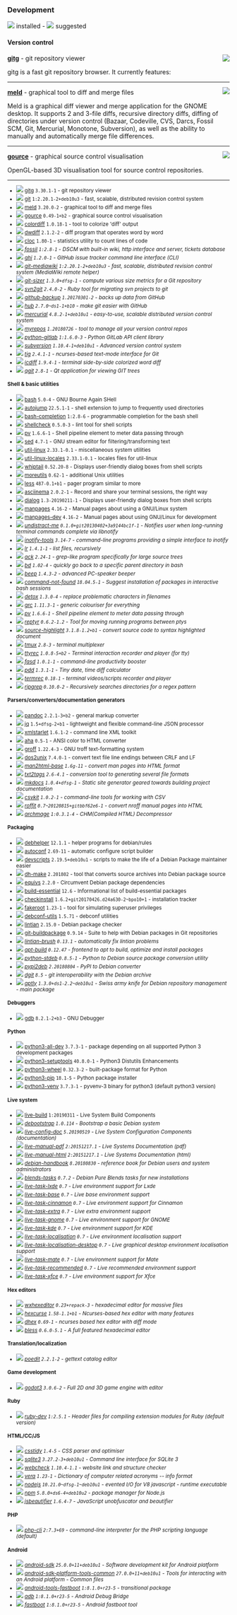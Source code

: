 
### Development

![](green.png) installed - ![](grey.png) suggested


#### Version control


</sub>

<img align="right" src="https://screenshots.debian.net/thumbnail-with-version/gitg/3.30.1-1">

**[gitg](https://packages.debian.org/buster/gitg)** - git repository viewer


 gitg is a fast git repository browser.
 It currently features:

<sub>

-----------------------



</sub>

<img align="right" src="https://screenshots.debian.net/thumbnail-with-version/meld/3.20.0-2">

**[meld](https://packages.debian.org/buster/meld)** - graphical tool to diff and merge files


 Meld is a graphical diff viewer and merge application for the GNOME
 desktop. It supports 2 and 3-file diffs, recursive  directory diffs,
 diffing of directories under version control (Bazaar, Codeville, CVS,
 Darcs, Fossil SCM, Git, Mercurial, Monotone, Subversion), as well as
 the ability to manually and automatically merge file differences.

<sub>

-----------------------



</sub>

<img align="right" src="https://screenshots.debian.net/thumbnail-with-version/gource/0.49-1+b2">

**[gource](https://packages.debian.org/buster/gource)** - graphical source control visualisation


 OpenGL-based 3D visualisation tool for source control repositories.

<sub>

-----------------------


- ![](green.png) [gitg](https://packages.debian.org/buster/gitg) `3.30.1-1` - git repository viewer
- ![](green.png) [git](https://packages.debian.org/buster/git) `1:2.20.1-2+deb10u3` - fast, scalable, distributed revision control system
- ![](green.png) [meld](https://packages.debian.org/buster/meld) `3.20.0-2` - graphical tool to diff and merge files
- ![](green.png) [gource](https://packages.debian.org/buster/gource) `0.49-1+b2` - graphical source control visualisation
- ![](green.png) [colordiff](https://packages.debian.org/buster/colordiff) `1.0.18-1` - tool to colorize 'diff' output
- ![](green.png) [dwdiff](https://packages.debian.org/buster/dwdiff) `2.1.2-2` - diff program that operates word by word
- ![](green.png) [cloc](https://packages.debian.org/buster/cloc) `1.80-1` - statistics utility to count lines of code
- ![](grey.png) _[fossil](https://packages.debian.org/buster/fossil) `1:2.8-1` - DSCM with built-in wiki, http interface and server, tickets database_
- ![](grey.png) _[ghi](https://packages.debian.org/buster/ghi) `1.2.0-1` - GitHub issue tracker command line interface (CLI)_
- ![](grey.png) _[git-mediawiki](https://packages.debian.org/buster/git-mediawiki) `1:2.20.1-2+deb10u3` - fast, scalable, distributed revision control system (MediaWiki remote helper)_
- ![](grey.png) _[git-sizer](https://packages.debian.org/buster/git-sizer) `1.3.0+dfsg-1` - compute various size metrics for a Git repository_
- ![](grey.png) _[svn2git](https://packages.debian.org/buster/svn2git) `2.4.0-2` - Ruby tool for migrating svn projects to git_
- ![](grey.png) _[github-backup](https://packages.debian.org/buster/github-backup) `1.20170301-2` - backs up data from GitHub_
- ![](grey.png) _[hub](https://packages.debian.org/buster/hub) `2.7.0~ds1-1+b10` - make git easier with GitHub_
- ![](grey.png) _[mercurial](https://packages.debian.org/buster/mercurial) `4.8.2-1+deb10u1` - easy-to-use, scalable distributed version control system_
- ![](grey.png) _[myrepos](https://packages.debian.org/buster/myrepos) `1.20180726` - tool to manage all your version control repos_
- ![](grey.png) _[python-gitlab](https://packages.debian.org/buster/python-gitlab) `1:1.6.0-3` - Python GitLab API client library_
- ![](grey.png) _[subversion](https://packages.debian.org/buster/subversion) `1.10.4-1+deb10u1` - Advanced version control system_
- ![](grey.png) _[tig](https://packages.debian.org/buster/tig) `2.4.1-1` - ncurses-based text-mode interface for Git_
- ![](grey.png) _[icdiff](https://packages.debian.org/buster/icdiff) `1.9.4-1` - terminal side-by-side colorized word diff_
- ![](grey.png) _[qgit](https://packages.debian.org/buster/qgit) `2.8-1` - Qt application for viewing GIT trees_
#### Shell & basic utilities

- ![](green.png) [bash](https://packages.debian.org/buster/bash) `5.0-4` - GNU Bourne Again SHell
- ![](green.png) [autojump](https://packages.debian.org/buster/autojump) `22.5.1-1` - shell extension to jump to frequently used directories
- ![](green.png) [bash-completion](https://packages.debian.org/buster/bash-completion) `1:2.8-6` - programmable completion for the bash shell
- ![](green.png) [shellcheck](https://packages.debian.org/buster/shellcheck) `0.5.0-3` - lint tool for shell scripts
- ![](green.png) [pv](https://packages.debian.org/buster/pv) `1.6.6-1` - Shell pipeline element to meter data passing through
- ![](green.png) [sed](https://packages.debian.org/buster/sed) `4.7-1` - GNU stream editor for filtering/transforming text
- ![](green.png) [util-linux](https://packages.debian.org/buster/util-linux) `2.33.1-0.1` - miscellaneous system utilities
- ![](green.png) [util-linux-locales](https://packages.debian.org/buster/util-linux-locales) `2.33.1-0.1` - locales files for util-linux
- ![](green.png) [whiptail](https://packages.debian.org/buster/whiptail) `0.52.20-8` - Displays user-friendly dialog boxes from shell scripts
- ![](green.png) [moreutils](https://packages.debian.org/buster/moreutils) `0.62-1` - additional Unix utilities
- ![](green.png) [less](https://packages.debian.org/buster/less) `487-0.1+b1` - pager program similar to more
- ![](green.png) [asciinema](https://packages.debian.org/buster/asciinema) `2.0.2-1` - Record and share your terminal sessions, the right way
- ![](green.png) [dialog](https://packages.debian.org/buster/dialog) `1.3-20190211-1` - Displays user-friendly dialog boxes from shell scripts
- ![](green.png) [manpages](https://packages.debian.org/buster/manpages) `4.16-2` - Manual pages about using a GNU/Linux system
- ![](green.png) [manpages-dev](https://packages.debian.org/buster/manpages-dev) `4.16-2` - Manual pages about using GNU/Linux for development
- ![](grey.png) _[undistract-me](https://packages.debian.org/buster/undistract-me) `0.1.0+git20130402+3a9144bc1f-1` - Notifies user when long-running terminal commands complete via libnotify_
- ![](grey.png) _[inotify-tools](https://packages.debian.org/buster/inotify-tools) `3.14-7` - command-line programs providing a simple interface to inotify_
- ![](grey.png) _[lr](https://packages.debian.org/buster/lr) `1.4.1-1` - list files, recursively_
- ![](grey.png) _[ack](https://packages.debian.org/buster/ack) `2.24-1` - grep-like program specifically for large source trees_
- ![](grey.png) _[bd](https://packages.debian.org/buster/bd) `1.02-4` - quickly go back to a specific parent directory in bash_
- ![](grey.png) _[beep](https://packages.debian.org/buster/beep) `1.4.3-2` - advanced PC-speaker beeper_
- ![](grey.png) _[command-not-found](https://packages.debian.org/buster/command-not-found) `18.04.5-1` - Suggest installation of packages in interactive bash sessions_
- ![](grey.png) _[detox](https://packages.debian.org/buster/detox) `1.3.0-4` - replace problematic characters in filenames_
- ![](grey.png) _[grc](https://packages.debian.org/buster/grc) `1.11.3-1` - generic colouriser for everything_
- ![](grey.png) _[pv](https://packages.debian.org/buster/pv) `1.6.6-1` - Shell pipeline element to meter data passing through_
- ![](grey.png) _[reptyr](https://packages.debian.org/buster/reptyr) `0.6.2-1.2` - Tool for moving running programs between ptys_
- ![](grey.png) _[source-highlight](https://packages.debian.org/buster/source-highlight) `3.1.8-1.2+b1` - convert source code to syntax highlighted document_
- ![](grey.png) _[tmux](https://packages.debian.org/buster/tmux) `2.8-3` - terminal multiplexer_
- ![](grey.png) _[ttyrec](https://packages.debian.org/buster/ttyrec) `1.0.8-5+b2` - Terminal interaction recorder and player (for tty)_
- ![](grey.png) _[fasd](https://packages.debian.org/buster/fasd) `1.0.1-1` - command-line productivity booster_
- ![](grey.png) _[pdd](https://packages.debian.org/buster/pdd) `1.3.1-1` - Tiny date, time diff calculator_
- ![](grey.png) _[termrec](https://packages.debian.org/buster/termrec) `0.18-1` - terminal videos/scripts recorder and player_
- ![](grey.png) _[ripgrep](https://packages.debian.org/buster/ripgrep) `0.10.0-2` - Recursively searches directories for a regex pattern_
#### Parsers/converters/documentation generators

- ![](green.png) [pandoc](https://packages.debian.org/buster/pandoc) `2.2.1-3+b2` - general markup converter
- ![](green.png) [jq](https://packages.debian.org/buster/jq) `1.5+dfsg-2+b1` - lightweight and flexible command-line JSON processor
- ![](green.png) [xmlstarlet](https://packages.debian.org/buster/xmlstarlet) `1.6.1-2` - command line XML toolkit
- ![](green.png) [aha](https://packages.debian.org/buster/aha) `0.5-1` - ANSI color to HTML converter
- ![](green.png) [groff](https://packages.debian.org/buster/groff) `1.22.4-3` - GNU troff text-formatting system
- ![](green.png) [dos2unix](https://packages.debian.org/buster/dos2unix) `7.4.0-1` - convert text file line endings between CRLF and LF
- ![](grey.png) _[man2html-base](https://packages.debian.org/buster/man2html-base) `1.6g-11` - convert man pages into HTML format_
- ![](grey.png) _[txt2tags](https://packages.debian.org/buster/txt2tags) `2.6-4.1` - conversion tool to generating several file formats_
- ![](grey.png) _[mkdocs](https://packages.debian.org/buster/mkdocs) `1.0.4+dfsg-1` - Static site generator geared towards building project documentation_
- ![](grey.png) _[csvkit](https://packages.debian.org/buster/csvkit) `1.0.2-1` - command-line tools for working with CSV_
- ![](grey.png) _[roffit](https://packages.debian.org/buster/roffit) `0.7~20120815+gitbbf62e6-1` - convert nroff manual pages into HTML_
- ![](grey.png) _[archmage](https://packages.debian.org/buster/archmage) `1:0.3.1-4` - CHM(Compiled HTML) Decompressor_
#### Packaging

- ![](green.png) [debhelper](https://packages.debian.org/buster/debhelper) `12.1.1` - helper programs for debian/rules
- ![](green.png) [autoconf](https://packages.debian.org/buster/autoconf) `2.69-11` - automatic configure script builder
- ![](green.png) [devscripts](https://packages.debian.org/buster/devscripts) `2.19.5+deb10u1` - scripts to make the life of a Debian Package maintainer easier
- ![](green.png) [dh-make](https://packages.debian.org/buster/dh-make) `2.201802` - tool that converts source archives into Debian package source
- ![](green.png) [equivs](https://packages.debian.org/buster/equivs) `2.2.0` - Circumvent Debian package dependencies
- ![](green.png) [build-essential](https://packages.debian.org/buster/build-essential) `12.6` - Informational list of build-essential packages
- ![](green.png) [checkinstall](https://packages.debian.org/buster/checkinstall) `1.6.2+git20170426.d24a630-2~bpo10+1` - installation tracker
- ![](green.png) [fakeroot](https://packages.debian.org/buster/fakeroot) `1.23-1` - tool for simulating superuser privileges
- ![](green.png) [debconf-utils](https://packages.debian.org/buster/debconf-utils) `1.5.71` - debconf utilities
- ![](green.png) [lintian](https://packages.debian.org/buster/lintian) `2.15.0` - Debian package checker
- ![](green.png) [git-buildpackage](https://packages.debian.org/buster/git-buildpackage) `0.9.14` - Suite to help with Debian packages in Git repositories
- ![](grey.png) _[lintian-brush](https://packages.debian.org/buster/lintian-brush) `0.13.1` - automatically fix lintian problems_
- ![](grey.png) _[apt-build](https://packages.debian.org/buster/apt-build) `0.12.47` - frontend to apt to build, optimize and install packages_
- ![](grey.png) _[python-stdeb](https://packages.debian.org/buster/python-stdeb) `0.8.5-1` - Python to Debian source package conversion utility_
- ![](grey.png) _[pypi2deb](https://packages.debian.org/buster/pypi2deb) `2.20180804` - PyPI to Debian converter_
- ![](grey.png) _[dgit](https://packages.debian.org/buster/dgit) `8.5` - git interoperability with the Debian archive_
- ![](grey.png) _[aptly](https://packages.debian.org/buster/aptly) `1.3.0+ds1-2.2~deb10u1` - Swiss army knife for Debian repository management - main package_
#### Debuggers

- ![](green.png) [gdb](https://packages.debian.org/buster/gdb) `8.2.1-2+b3` - GNU Debugger
#### Python

- ![](green.png) [python3-all-dev](https://packages.debian.org/buster/python3-all-dev) `3.7.3-1` - package depending on all supported Python 3 development packages
- ![](green.png) [python3-setuptools](https://packages.debian.org/buster/python3-setuptools) `40.8.0-1` - Python3 Distutils Enhancements
- ![](green.png) [python3-wheel](https://packages.debian.org/buster/python3-wheel) `0.32.3-2` - built-package format for Python
- ![](green.png) [python3-pip](https://packages.debian.org/buster/python3-pip) `18.1-5` - Python package installer
- ![](green.png) [python3-venv](https://packages.debian.org/buster/python3-venv) `3.7.3-1` - pyvenv-3 binary for python3 (default python3 version)
#### Live system

- ![](green.png) [live-build](https://packages.debian.org/buster/live-build) `1:20190311` - Live System Build Components
- ![](grey.png) _[debootstrap](https://packages.debian.org/buster/debootstrap) `1.0.114` - Bootstrap a basic Debian system_
- ![](grey.png) _[live-config-doc](https://packages.debian.org/buster/live-config-doc) `5.20190519` - Live System Configuration Components (documentation)_
- ![](grey.png) _[live-manual-pdf](https://packages.debian.org/buster/live-manual-pdf) `2:20151217.1` - Live Systems Documentation (pdf)_
- ![](grey.png) _[live-manual-html](https://packages.debian.org/buster/live-manual-html) `2:20151217.1` - Live Systems Documentation (html)_
- ![](grey.png) _[debian-handbook](https://packages.debian.org/buster/debian-handbook) `8.20180830` - reference book for Debian users and system administrators_
- ![](grey.png) _[blends-tasks](https://packages.debian.org/buster/blends-tasks) `0.7.2` - Debian Pure Blends tasks for new installations_
- ![](grey.png) _[live-task-lxde](https://packages.debian.org/buster/live-task-lxde) `0.7` - Live environment support for Lxde_
- ![](grey.png) _[live-task-base](https://packages.debian.org/buster/live-task-base) `0.7` - Live base environment support_
- ![](grey.png) _[live-task-cinnamon](https://packages.debian.org/buster/live-task-cinnamon) `0.7` - Live environment support for Cinnamon_
- ![](grey.png) _[live-task-extra](https://packages.debian.org/buster/live-task-extra) `0.7` - Live extra environment support_
- ![](grey.png) _[live-task-gnome](https://packages.debian.org/buster/live-task-gnome) `0.7` - Live environment support for GNOME_
- ![](grey.png) _[live-task-kde](https://packages.debian.org/buster/live-task-kde) `0.7` - Live environment support for KDE_
- ![](grey.png) _[live-task-localisation](https://packages.debian.org/buster/live-task-localisation) `0.7` - Live environment localisation support_
- ![](grey.png) _[live-task-localisation-desktop](https://packages.debian.org/buster/live-task-localisation-desktop) `0.7` - Live graphical desktop environment localisation support_
- ![](grey.png) _[live-task-mate](https://packages.debian.org/buster/live-task-mate) `0.7` - Live environment support for Mate_
- ![](grey.png) _[live-task-recommended](https://packages.debian.org/buster/live-task-recommended) `0.7` - Live recommended environment support_
- ![](grey.png) _[live-task-xfce](https://packages.debian.org/buster/live-task-xfce) `0.7` - Live environment support for Xfce_
#### Hex editors

- ![](grey.png) _[wxhexeditor](https://packages.debian.org/buster/wxhexeditor) `0.23+repack-3` - hexadecimal editor for massive files_
- ![](grey.png) _[hexcurse](https://packages.debian.org/buster/hexcurse) `1.58-1.1+b1` - Ncurses-based hex editor with many features_
- ![](grey.png) _[dhex](https://packages.debian.org/buster/dhex) `0.69-1` - ncurses based hex editor with diff mode_
- ![](grey.png) _[bless](https://packages.debian.org/buster/bless) `0.6.0-5.1` - A full featured hexadecimal editor_
#### Translation/localization

- ![](grey.png) _[poedit](https://packages.debian.org/buster/poedit) `2.2.1-2` - gettext catalog editor_
#### Game development

- ![](grey.png) _[godot3](https://packages.debian.org/buster/godot3) `3.0.6-2` - Full 2D and 3D game engine with editor_
#### Ruby

- ![](grey.png) _[ruby-dev](https://packages.debian.org/buster/ruby-dev) `1:2.5.1` - Header files for compiling extension modules for Ruby (default version)_
#### HTML/CC/JS

- ![](grey.png) _[csstidy](https://packages.debian.org/buster/csstidy) `1.4-5` - CSS parser and optimiser_
- ![](grey.png) _[sqlite3](https://packages.debian.org/buster/sqlite3) `3.27.2-3+deb10u1` - Command line interface for SQLite 3_
- ![](grey.png) _[webcheck](https://packages.debian.org/buster/webcheck) `1.10.4-1.1` - website link and structure checker_
- ![](grey.png) _[vera](https://packages.debian.org/buster/vera) `1.23-1` - Dictionary of computer related acronyms -- info format_
- ![](grey.png) _[nodejs](https://packages.debian.org/buster/nodejs) `10.21.0~dfsg-1~deb10u1` - evented I/O for V8 javascript - runtime executable_
- ![](grey.png) _[npm](https://packages.debian.org/buster/npm) `5.8.0+ds6-4+deb10u2` - package manager for Node.js_
- ![](grey.png) _[jsbeautifier](https://packages.debian.org/buster/jsbeautifier) `1.6.4-7` - JavaScript unobfuscator and beautifier_
#### PHP

- ![](grey.png) _[php-cli](https://packages.debian.org/buster/php-cli) `2:7.3+69` - command-line interpreter for the PHP scripting language (default)_
#### Android

- ![](grey.png) _[android-sdk](https://packages.debian.org/buster/android-sdk) `25.0.0+11+deb10u1` - Software development kit for Android platform_
- ![](grey.png) _[android-sdk-platform-tools-common](https://packages.debian.org/buster/android-sdk-platform-tools-common) `27.0.0+11+deb10u1` - Tools for interacting with an Android platform - Common files_
- ![](grey.png) _[android-tools-fastboot](https://packages.debian.org/buster/android-tools-fastboot) `1:8.1.0+r23-5` - transitional package_
- ![](grey.png) _[adb](https://packages.debian.org/buster/adb) `1:8.1.0+r23-5` - Android Debug Bridge_
- ![](grey.png) _[fastboot](https://packages.debian.org/buster/fastboot) `1:8.1.0+r23-5` - Android fastboot tool_